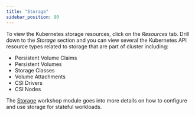 ```yaml
---
title: "Storage"
sidebar_position: 90
---
```


To view the Kubernetes storage resources, click on the <i>Resources</i> tab. Drill down to the <i>Storage</i> section and you can view several the Kubernetes API resource types related to storage that are part of cluster including:

- Persistent Volume Claims
- Persistent Volumes
- Storage Classes
- Volume Attachments
- CSI Drivers
- CSI Nodes

The [Storage](../../../fundamentals/storage/) workshop module goes into more details on how to configure and use storage for stateful workloads.
